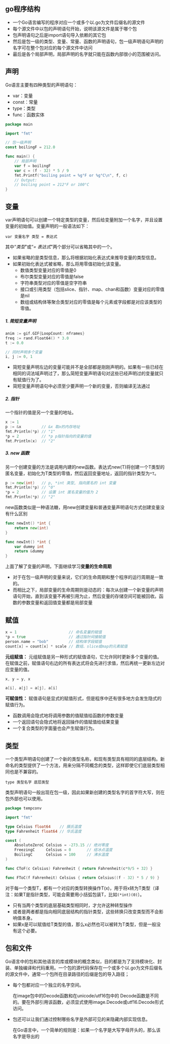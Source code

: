 
## go程序结构

- 一个Go语言编写的程序对应一个或多个以.go为文件后缀名的源文件
- 每个源文件中以包的声明语句开始，说明该源文件是属于哪个包
- 包声明语句之后是import语句导入依赖的其它包
- 然后是包一级的类型、变量、常量、函数的声明语句，包一级声明语句声明的名字可在整个包对应的每个源文件中访问
- 最后是各个局部声明，局部声明的名字就只能在函数内部很小的范围被访问。

## 声明

Go语言主要有四种类型的声明语句：

- var：变量
- const：常量
- type：类型
- func：函数实体

```go
package main

import "fmt"

// 包一级声明
const boilingF = 212.0

func main() {
    // 局部声明
    var f = boilingF
    var c = (f - 32) * 5 / 9
    fmt.Printf("boiling point = %g°F or %g°C\n", f, c)
    // Output:
    // boiling point = 212°F or 100°C
}
```

## 变量
var声明语句可以创建一个特定类型的变量，然后给变量附加一个名字，并且设置变量的初始值。变量声明的一般语法如下：

```
var 变量名字 类型 = 表达式
```

其中“*类型*”或“*= 表达式*”两个部分可以省略其中的一个。
- 如果省略的是类型信息，那么将根据初始化表达式来推导变量的类型信息。
- 如果初始化表达式被省略，那么将用零值初始化该变量。 
    - 数值类型变量对应的零值是0
    - 布尔类型变量对应的零值是false
    - 字符串类型对应的零值是空字符串
    - 接口或引用类型（包括slice、指针、map、chan和函数）变量对应的零值是nil
    - 数组或结构体等聚合类型对应的零值是每个元素或字段都是对应该类型的零值。
    
##### 1. 简短变量声明

```go
anim := gif.GIF{LoopCount: nframes}
freq := rand.Float64() * 3.0
t := 0.0

// 同时声明多个变量
i, j := 0, 1
```
- 简短变量声明左边的变量可能并不是全部都是刚刚声明的。如果有一些已经在相同的词法域声明过了，那么简短变量声明语句对这些已经声明过的变量就只有赋值行为了。
- 简短变量声明语句中必须至少要声明一个新的变量，否则编译无法通过

##### 2. 指针

一个指针的值是另一个变量的地址。

```go
x := 1
p := &x         // &x 取x的内存地址
fmt.Println(*p) // "1"
*p = 2          // *p p指针指向的变量的值
fmt.Println(x)  // "2"
```

##### 3. new 函数

另一个创建变量的方法是调用内建的new函数。表达式new(T)将创建一个T类型的匿名变量，初始化为T类型的零值，然后返回变量地址，返回的指针类型为`*T`。

```go
p := new(int)   // p, *int 类型, 指向匿名的 int 变量
fmt.Println(*p) // "0"
*p = 2          // 设置 int 匿名变量的值为 2
fmt.Println(*p) // "2"
```

new函数类似是一种语法糖，用new创建变量和普通变量声明语句方式创建变量没有什么区别

```go
func newInt() *int {
    return new(int)
}

func newInt() *int {
    var dummy int
    return &dummy
}
```

上面了解了变量的声明，下面继续学习**变量的生命周期**

- 对于在包一级声明的变量来说，它们的生命周期和整个程序的运行周期是一致的。
- 而相比之下，局部变量的生命周期则是动态的：每次从创建一个新变量的声明语句开始，直到该变量不再被引用为止，然后变量的存储空间可能被回收。函数的参数变量和返回值变量都是局部变量

## 赋值

```go
x = 1                       // 命名变量的赋值
*p = true                   // 通过指针间接赋值
person.name = "bob"         // 结构体字段赋值
count[x] = count[x] * scale // 数组、slice或map的元素赋值
```

**元组赋值：** 元组赋值是另一种形式的赋值语句，它允许同时更新多个变量的值。在赋值之前，赋值语句右边的所有表达式将会先进行求值，然后再统一更新左边对应变量的值。

```go
x, y = y, x

a[i], a[j] = a[j], a[i]
```

**可赋值性：** 赋值语句是显式的赋值形式，但是程序中还有很多地方会发生隐式的赋值行为。
- 函数调用会隐式地将调用参数的值赋值给函数的参数变量
- 一个返回语句会隐式地将返回操作的值赋值给结果变量
- 一个复合类型的字面量也会产生赋值行为。

## 类型
一个类型声明语句创建了一个新的类型名称，和现有类型具有相同的底层结构。新命名的类型提供了一个方法，用来分隔不同概念的类型，这样即使它们底层类型相同也是不兼容的。

```
type 类型名字 底层类型
```

类型声明语句一般出现在包一级，因此如果新创建的类型名字的首字符大写，则在包外部也可以使用。

```go
package tempconv

import "fmt"

type Celsius float64    // 摄氏温度
type Fahrenheit float64 // 华氏温度

const (
    AbsoluteZeroC Celsius = -273.15 // 绝对零度
    FreezingC     Celsius = 0       // 结冰点温度
    BoilingC      Celsius = 100     // 沸水温度
)

func CToF(c Celsius) Fahrenheit { return Fahrenheit(c*9/5 + 32) }

func FToC(f Fahrenheit) Celsius { return Celsius((f - 32) * 5 / 9) }
```

对于每一个类型T，都有一个对应的类型转换操作T(x)，用于将x转为T类型（译注：如果T是指针类型，可能会需要用小括弧包装T，比如`(*int)(0)`）。
- 只有当两个类型的底层基础类型相同时，才允许这种转型操作
- 或者是两者都是指向相同底层结构的指针类型，这些转换只改变类型而不会影响值本身。
- 如果x是可以赋值给T类型的值，那么x必然也可以被转为T类型，但是一般没有这个必要。

## 包和文件

Go语言中的包和其他语言的库或模块的概念类似，目的都是为了支持模块化、封装、单独编译和代码重用。一个包的源代码保存在一个或多个以.go为文件后缀名的源文件中，通常一个包所在目录路径的后缀是包的导入路径；

- 每个包都对应一个独立的名字空间。
    
   在image包中的Decode函数和在unicode/utf16包中的 Decode函数是不同的。要在外部引用该函数，必须显式使用image.Decode或utf16.Decode形式访问。
   
- 包还可以让我们通过控制哪些名字是外部可见的来隐藏内部实现信息。

    在Go语言中，一个简单的规则是：如果一个名字是大写字母开头的，那么该名字是导出的










